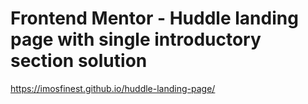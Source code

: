 # Frontend Mentor - Huddle landing page with single introductory section solution

https://imosfinest.github.io/huddle-landing-page/

